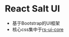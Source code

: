 # React Salt UI

* 基于Bootstrap的UI框架
* 核心css集中于[rs-ui-core](https://github.com/react-salt/rs-ui-core)
